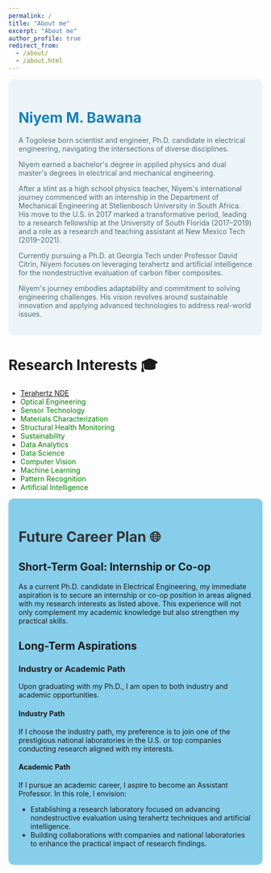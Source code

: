 ```yaml
---
permalink: /
title: "About me"
excerpt: "About me"
author_profile: true
redirect_from: 
  - /about/
  - /about.html
---
```


<div style="background-color: hsla(200, 40%, 95%, 1); padding: 20px; border-radius: 10px;">

  <h1 style="color: hsla(200, 80%, 40%, 1);">Niyem M. Bawana</h1>
  <p style="color: hsla(200, 20%, 40%, 1);">A Togolese born scientist and engineer, Ph.D. candidate in electrical engineering, navigating the intersections of diverse disciplines.</p>

  <p style="color: hsla(200, 20%, 40%, 1);">Niyem earned a bachelor's degree in applied physics and dual master's degrees in electrical and mechanical engineering.</p>

  <p style="color: hsla(200, 20%, 40%, 1);">After a stint as a high school physics teacher, Niyem's international journey commenced with an internship in the Department of Mechanical Engineering at Stellenbosch University in South Africa. His move to the U.S. in 2017 marked a transformative period, leading to a research fellowship at the University of South Florida (2017–2019) and a role as a research and teaching assistant at New Mexico Tech (2019–2021).</p>

  <p style="color: hsla(200, 20%, 40%, 1);">Currently pursuing a Ph.D. at Georgia Tech under Professor David Citrin, Niyem focuses on leveraging terahertz and artificial intelligence for the nondestructive evaluation of carbon fiber composites.</p>

  <p style="color: hsla(200, 20%, 40%, 1);">Niyem's journey embodies adaptability and commitment to solving engineering challenges. His vision revolves around sustainable innovation and applying advanced technologies to address real-world issues.</p>

</div>



Research Interests 🎓
======
   - <span style="color: green;">[Terahertz NDE](https://en.wikipedia.org/wiki/Terahertz_nondestructive_evaluation)</span>
   - <span style="color: green;">Optical Engineering</span>
   - <span style="color: green;">Sensor Technology</span>
   - <span style="color: green;">Materials Characterization</span>
   - <span style="color: green;">Structural Health Monitoring</span>
   - <span style="color: green;">Sustainability</span>
   - <span style="color: green;">Data Analytics</span>
   - <span style="color: green;">Data Science</span>
   - <span style="color: green;">Computer Vision</span>
   - <span style="color: green;">Machine Learning</span>
   - <span style="color: green;">Pattern Recognition</span>
   - <span style="color: green;">Artificial Intelligence</span>



<div style="background-color: skyblue; padding: 20px; border-radius: 10px;">

  <h1 style="color: #333;">Future Career Plan 🌐</h1>

  <h2>Short-Term Goal: Internship or Co-op</h2>

  <p>As a current Ph.D. candidate in Electrical Engineering, my immediate aspiration is to secure an internship or co-op position in areas aligned with my research interests as listed above. This experience will not only complement my academic knowledge but also strengthen my practical skills.</p>

  <h2>Long-Term Aspirations</h2>

  <h3>Industry or Academic Path</h3>

  <p>Upon graduating with my Ph.D., I am open to both industry and academic opportunities.</p>

  <h4>Industry Path</h4>

  <p>If I choose the industry path, my preference is to join one of the prestigious national laboratories in the U.S. or top companies conducting research aligned with my interests.</p>

  <h4>Academic Path</h4>

  <p>If I pursue an academic career, I aspire to become an Assistant Professor. In this role, I envision:</p>

  <ul>
    <li>Establishing a research laboratory focused on advancing nondestructive evaluation using terahertz techniques and artificial intelligence.</li>
    <li>Building collaborations with companies and national laboratories to enhance the practical impact of research findings.</li>
  </ul>

</div>

